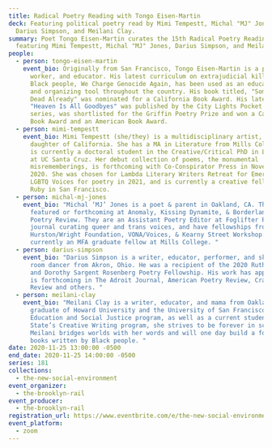 ```yaml
---
title: Radical Poetry Reading with Tongo Eisen-Martin
deck: Featuring political poetry read by Mimi Tempestt, Michal "MJ" Jones,
  Darius Simpson, and Meilani Clay.
summary: Poet Tongo Eisen-Martin curates the 15th Radical Poetry Reading,
  featuring Mimi Tempestt, Michal "MJ" Jones, Darius Simpson, and Meilani Clay.
people:
  - person: tongo-eisen-martin
    event_bio: Originally from San Francisco, Tongo Eisen-Martin is a poet, movement
      worker, and educator. His latest curriculum on extrajudicial killing of
      Black people, We Charge Genocide Again, has been used as an educational
      and organizing tool throughout the country. His book titled, "Someone's
      Dead Already" was nominated for a California Book Award. His latest book
      "Heaven Is All Goodbyes" was published by the City Lights Pocket Poets
      series, was shortlisted for the Griffin Poetry Prize and won a California
      Book Award and an American Book Award.
  - person: mimi-tempestt
    event_bio: Mimi Tempestt (she/they) is a multidisciplinary artist, poet, and
      daughter of California. She has a MA in Literature from Mills College, and
      is currently a doctoral student in the Creative/Critical PhD in Literature
      at UC Santa Cruz. Her debut collection of poems, the monumental
      misrememberings, is forthcoming with Co-Conspirator Press in November
      2020. She was chosen for Lambda Literary Writers Retreat for Emerging
      LGBTQ Voices for poetry in 2021, and is currently a creative fellow at The
      Ruby in San Francisco.
  - person: michal-mj-jones
    event_bio: "Michal ‘MJ’ Jones is a poet & parent in Oakland, CA. Their work is
      featured or forthcoming at Anomaly, Kissing Dynamite, & Borderlands Texas
      Poetry Review. They are an Assistant Poetry Editor at Foglifter Press, a
      journal curating queer and trans voices, and have fellowships from the
      Hurston/Wright Foundation, VONA/Voices, & Kearny Street Workshop. They are
      currently an MFA graduate fellow at Mills College. "
  - person: darius-simpson
    event_bio: "Darius Simpson is a writer, educator, performer, and skilled living
      room dancer from Akron, Ohio. He was a recipient of the 2020 Ruth Lilly
      and Dorothy Sargent Rosenberg Poetry Fellowship. His work has appeared or
      is forthcoming in The Adroit Journal, American Poetry Review, Crab Creek
      Review and others. "
  - person: meilani-clay
    event_bio: "Meilani Clay is a writer, educator, and mama from Oakland, CA. A
      graduate of Howard University and the University of San Francisco’s Urban
      Education and Social Justice program, as well as a current student of SF
      State’s Creative Writing program, she strives to be forever in school.
      Meilani bridges worlds with her words and will one day build a fort out of
      books written by Black people. "
date: 2020-11-25 13:00:00 -0500
end_date: 2020-11-25 14:00:00 -0500
series: 181
collections:
  - the-new-social-environment
event_organizer:
  - the-brooklyn-rail
event_producer:
  - the-brooklyn-rail
registration_url: https://www.eventbrite.com/e/the-new-social-environment-181-radical-poetry-with-tongo-eisen-martin-tickets-130014684421
event_platform:
  - zoom
---
```

